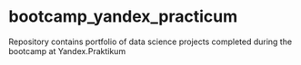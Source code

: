 # bootcamp_yandex_practicum
Repository contains portfolio of data science projects completed during the bootcamp at Yandex.Praktikum 
